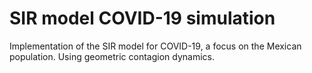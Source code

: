 # SIR model COVID-19 simulation 
Implementation of the SIR model for COVID-19, a focus on the Mexican population. Using geometric contagion dynamics. 
